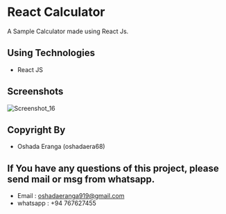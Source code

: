 # React Calculator
A Sample Calculator made using React Js.

## Using Technologies
- React JS

## Screenshots
![Screenshot_16](https://user-images.githubusercontent.com/90706926/210077887-ecd41b70-dc79-44a4-8e86-6832f19792a7.png)

## Copyright By
- Oshada Eranga (oshadaera68)

## If You have any questions of this project, please send mail or msg from whatsapp.
- Email : oshadaeranga919@gmail.com
- whatsapp : +94 767627455
